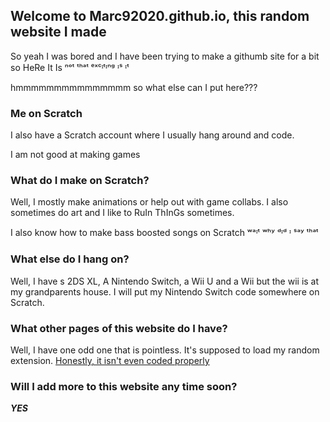 ## Welcome to Marc92020.github.io, this random website I made

So yeah I was bored and I have been trying to make a githumb site for a bit so HeRe It Is ⁿᵒᵗ ᵗʰᵃᵗ ᵉˣᶜᶦᵗᶦⁿᵍ ᶦˢ ᶦᵗ

hmmmmmmmmmmmmmmm so what else can I put here???

### Me on Scratch

I also have a Scratch account where I usually hang around and code.

I am not good at making games

### What do I make on Scratch?

Well, I mostly make animations or help out with game collabs. I also sometimes do art and I like to RuIn ThInGs sometimes.

I also know how to make bass boosted songs on Scratch ʷᵃᶦᵗ ʷʰʸ ᵈᶦᵈ ᶦ ˢᵃʸ ᵗʰᵃᵗ

### What else do I hang on?

Well, I have s 2DS XL, A Nintendo Switch, a Wii U and a Wii but the wii is at my grandparents house. I will put my Nintendo Switch code somewhere on Scratch.

### What other pages of this website do I have?

Well, I have one odd one that is pointless. It's supposed to load my random extension. [Honestly, it isn't even coded properly](https://marc92020.github.io/random-scratch-extension/)

### Will I add more to this website any time soon?

**_YES_**
